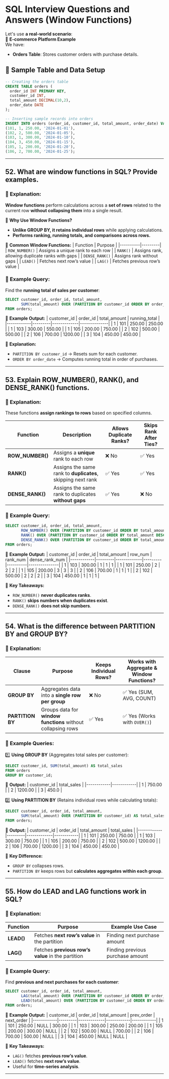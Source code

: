 # SQL Interview Questions and Answers (Window Functions)

Let's use **a real-world scenario**:  
📌 **E-commerce Platform Example**  
We have:
- **Orders Table**: Stores customer orders with purchase details.

## 📌 Sample Table and Data Setup

```sql
-- Creating the orders table
CREATE TABLE orders (
  order_id INT PRIMARY KEY,
  customer_id INT,
  total_amount DECIMAL(10,2),
  order_date DATE
);

-- Inserting sample records into orders
INSERT INTO orders (order_id, customer_id, total_amount, order_date) VALUES
(101, 1, 250.00, '2024-01-01'),
(102, 2, 500.00, '2024-01-05'),
(103, 1, 300.00, '2024-01-10'),
(104, 3, 450.00, '2024-01-15'),
(105, 1, 200.00, '2024-01-20'),
(106, 2, 700.00, '2024-01-25');
```

---

## 52. What are window functions in SQL? Provide examples.

### 🔹 Explanation:
**Window functions** perform calculations across a **set of rows** related to the current row **without collapsing them** into a single result.

🔹 **Why Use Window Functions?**
- **Unlike GROUP BY, it retains individual rows** while applying calculations.
- **Performs ranking, running totals, and comparisons across rows.**

🔹 **Common Window Functions:**
| Function | Purpose |
|----------|---------|
| `ROW_NUMBER()` | Assigns a unique rank to each row |
| `RANK()` | Assigns rank, allowing duplicate ranks with gaps |
| `DENSE_RANK()` | Assigns rank without gaps |
| `LEAD()` | Fetches next row’s value |
| `LAG()` | Fetches previous row’s value |

### 🔹 Example Query:
Find the **running total of sales per customer**:
```sql
SELECT customer_id, order_id, total_amount,
       SUM(total_amount) OVER (PARTITION BY customer_id ORDER BY order_date) AS running_total
FROM orders;
```

🔹 **Example Output:**
| customer_id | order_id | total_amount | running_total |
|------------|---------|-------------|--------------|
| 1          | 101     | 250.00      | 250.00       |
| 1          | 103     | 300.00      | 550.00       |
| 1          | 105     | 200.00      | 750.00       |
| 2          | 102     | 500.00      | 500.00       |
| 2          | 106     | 700.00      | 1200.00      |
| 3          | 104     | 450.00      | 450.00       |


🔹 **Explanation:**
- `PARTITION BY customer_id` → Resets sum for each customer.
- `ORDER BY order_date` → Computes running total in order of purchases.

---

## 53. Explain ROW_NUMBER(), RANK(), and DENSE_RANK() functions.

### 🔹 Explanation:
These functions **assign rankings to rows** based on specified columns.

| Function | Description | Allows Duplicate Ranks? | Skips Rank After Ties? |
|----------|------------|-------------------------|------------------------|
| **ROW_NUMBER()** | Assigns a **unique** rank to each row | ❌ No | ✅ Yes |
| **RANK()** | Assigns the same rank to **duplicates**, skipping next rank | ✅ Yes | ✅ Yes |
| **DENSE_RANK()** | Assigns the same rank to duplicates **without gaps** | ✅ Yes | ❌ No |

### 🔹 Example Query:
```sql
SELECT customer_id, order_id, total_amount,
       ROW_NUMBER() OVER (PARTITION BY customer_id ORDER BY total_amount DESC) AS row_num,
       RANK() OVER (PARTITION BY customer_id ORDER BY total_amount DESC) AS rank_num,
       DENSE_RANK() OVER (PARTITION BY customer_id ORDER BY total_amount DESC) AS dense_rank_num
FROM orders;
```

🔹 **Example Output:**
| customer_id | order_id | total_amount | row_num | rank_num | dense_rank_num |
|------------|---------|-------------|---------|----------|---------------|
| 1          | 103     | 300.00      | 1       | 1        | 1             |
| 1          | 101     | 250.00      | 2       | 2        | 2             |
| 1          | 105     | 200.00      | 3       | 3        | 3             |
| 2          | 106     | 700.00      | 1       | 1        | 1             |
| 2          | 102     | 500.00      | 2       | 2        | 2             |
| 3       | 104     | 450.00  | 1       | 1       | 1       |

🔹 **Key Takeaways:**
- `ROW_NUMBER()` **never duplicates ranks**.
- `RANK()` **skips numbers when duplicates exist**.
- `DENSE_RANK()` **does not skip numbers**.

---

## 54. What is the difference between PARTITION BY and GROUP BY?

### 🔹 Explanation:

| Clause | Purpose | Keeps Individual Rows? | Works with Aggregate & Window Functions? |
|--------|---------|------------------------|------------------------------------------|
| **GROUP BY** | Aggregates data into a **single row per group** | ❌ No | ✅ Yes (SUM, AVG, COUNT) |
| **PARTITION BY** | Groups data for **window functions** without collapsing rows | ✅ Yes | ✅ Yes (Works with `OVER()`) |

### 🔹 Example Queries:

1️⃣ **Using GROUP BY** (Aggregates total sales per customer):
```sql
SELECT customer_id, SUM(total_amount) AS total_sales
FROM orders
GROUP BY customer_id;
```
🔹 **Output:**
| customer_id | total_sales |
|------------|------------|
| 1          | 750.00     |
| 2          | 1200.00    |
| 3          | 450.0      |

2️⃣ **Using PARTITION BY** (Retains individual rows while calculating totals):
```sql
SELECT customer_id, order_id, total_amount,
       SUM(total_amount) OVER (PARTITION BY customer_id) AS total_sales
FROM orders;
```
🔹 **Output:**
| customer_id | order_id | total_amount | total_sales |
|------------|---------|-------------|------------|
| 1          | 101     | 250.00      | 750.00     |
| 1          | 103     | 300.00      | 750.00     |
| 1          | 105     | 200.00      | 750.00     |
| 2          | 102     | 500.00      | 1200.00    |
| 2          | 106     | 700.00      | 1200.00    |
| 3	         |  104	   | 450.00	     | 450.00     |

🔹 **Key Difference:**  
- `GROUP BY` collapses rows.
- `PARTITION BY` keeps rows but **calculates aggregates within each group**.

---

## 55. How do LEAD and LAG functions work in SQL?

### 🔹 Explanation:
| Function | Purpose | Example Use Case |
|----------|---------|------------------|
| **LEAD()** | Fetches **next row’s value** in the partition | Finding next purchase amount |
| **LAG()** | Fetches **previous row’s value** in the partition | Finding previous purchase amount |

### 🔹 Example Query:

Find **previous and next purchases for each customer**:
```sql
SELECT customer_id, order_id, total_amount,
       LAG(total_amount) OVER (PARTITION BY customer_id ORDER BY order_date) AS prev_order,
       LEAD(total_amount) OVER (PARTITION BY customer_id ORDER BY order_date) AS next_order
FROM orders;
```

🔹 **Example Output:**
| customer_id | order_id | total_amount | prev_order | next_order |
|------------|---------|-------------|------------|------------|
| 1          | 101     | 250.00      | NULL       | 300.00     |
| 1          | 103     | 300.00      | 250.00     | 200.00     |
| 1          | 105     | 200.00      | 300.00     | NULL       |
| 2          | 102     | 500.00      | NULL       | 700.00     |
| 2          | 106     | 700.00      | 500.00     | NULL       |
| 3	         | 104	   | 450.00		   | NULL       |  NULL      | 

🔹 **Key Takeaways:**
- `LAG()` fetches **previous row’s value**.
- `LEAD()` fetches **next row’s value**.
- Useful for **time-series analysis**.

---

